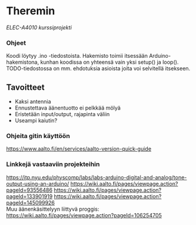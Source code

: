 # Theremin  
*ELEC-A4010 kurssiprojekti*  

### Ohjeet
Koodi löytyy .ino -tiedostoista. Hakemisto toimii itsessään Arduino-hakemistona, kunhan koodissa on yhteensä vain yksi setup() ja loop().  
TODO-tiedostossa on mm. ehdotuksia asioista joita voi selvitellä itsekseen.  

## Tavoitteet
- Kaksi antennia
- Ennustettava äänentuotto ei pelkkää mölyä
- Eristetään input/output, rajapinta väliin
- Useampi kaiutin?

### Ohjeita gitin käyttöön
https://www.aalto.fi/en/services/aalto-version-quick-guide
  
### Linkkejä vastaaviin projekteihin
https://itp.nyu.edu/physcomp/labs/labs-arduino-digital-and-analog/tone-output-using-an-arduino/
https://wiki.aalto.fi/pages/viewpage.action?pageId=93556486 
https://wiki.aalto.fi/pages/viewpage.action?pageId=133901919 
https://wiki.aalto.fi/pages/viewpage.action?pageId=145099926  
Muu äänenkäsittelyyn liittyvä proggis: https://wiki.aalto.fi/pages/viewpage.action?pageId=106254705  



